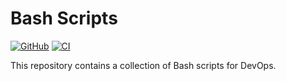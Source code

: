 # Bash Scripts

[![GitHub](https://img.shields.io/github/license/wozorio/bash-scripts)](https://github.com/wozorio/bash-scripts/blob/master/LICENSE)
[![CI](https://github.com/wozorio/bash-scripts/actions/workflows/ci.yml/badge.svg)](https://github.com/wozorio/bash-scripts/actions/workflows/ci.yml)

This repository contains a collection of Bash scripts for DevOps.
